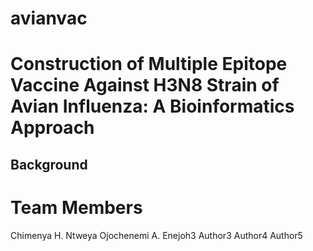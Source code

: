 # avianvac
# Construction of Multiple Epitope Vaccine Against H3N8 Strain of Avian Influenza: A Bioinformatics Approach

## Background








# Team Members
Chimenya H.  Ntweya 
Ojochenemi A. Enejoh3 
Author3 
Author4
Author5

